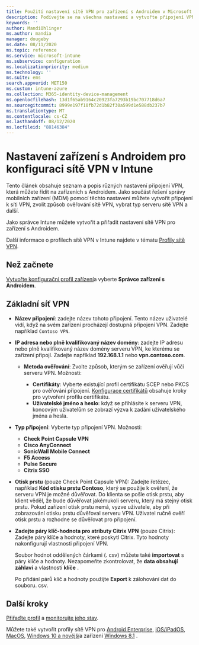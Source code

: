```yaml
---
title: Použití nastavení sítě VPN pro zařízení s Androidem v Microsoft Intune – Azure | Microsoft Docs
description: Podívejte se na všechna nastavení a vytvořte připojení VPN na zařízeních s Androidem v Microsoft Intune. Zadejte název připojení, IP adresu nebo plně kvalifikovaný název domény serveru VPN, vyberte, jak se uživatelé ověřují, a vyberte Citrix, SonicWall, Check Point kapsle a typy připojení Pulse Secure.
keywords: ''
author: MandiOhlinger
ms.author: mandia
manager: dougeby
ms.date: 08/11/2020
ms.topic: reference
ms.service: microsoft-intune
ms.subservice: configuration
ms.localizationpriority: medium
ms.technology: ''
ms.suite: ems
search.appverid: MET150
ms.custom: intune-azure
ms.collection: M365-identity-device-management
ms.openlocfilehash: 13d1f65ab9164c20923fa7293b19bc707718d6a7
ms.sourcegitcommit: 8999e197f10fb72d1b82f30a599d1e588db237b7
ms.translationtype: MT
ms.contentlocale: cs-CZ
ms.lasthandoff: 08/12/2020
ms.locfileid: "88146384"
---
```

# <a name="android-device-settings-to-configure-vpn-in-intune"></a>Nastavení zařízení s Androidem pro konfiguraci sítě VPN v Intune

Tento článek obsahuje seznam a popis různých nastavení připojení VPN, která můžete řídit na zařízeních s Androidem. Jako součást řešení správy mobilních zařízení (MDM) pomocí těchto nastavení můžete vytvořit připojení k síti VPN, zvolit způsob ověřování sítě VPN, vybrat typ serveru sítě VPN a další.

Jako správce Intune můžete vytvořit a přiřadit nastavení sítě VPN pro zařízení s Androidem. 

Další informace o profilech sítě VPN v Intune najdete v tématu [Profily sítě VPN](vpn-settings-configure.md).

## <a name="before-you-begin"></a>Než začnete

[Vytvořte konfigurační profil zařízení](vpn-settings-configure.md)a vyberte **Správce zařízení s Androidem**.

## <a name="base-vpn"></a>Základní síť VPN

- **Název připojení**: zadejte název tohoto připojení. Tento název uživatelé vidí, když na svém zařízení procházejí dostupná připojení VPN. Zadejte například `Contoso VPN`.
- **IP adresa nebo plně kvalifikovaný název domény**: zadejte IP adresu nebo plně kvalifikovaný název domény serveru VPN, ke kterému se zařízení připojí. Zadejte například **192.168.1.1** nebo **vpn.contoso.com**.

  - **Metoda ověřování**: Zvolte způsob, kterým se zařízení ověřují vůči serveru VPN. Možnosti:

    - **Certifikáty**: Vyberte existující profil certifikátu SCEP nebo PKCS pro ověřování připojení. [Konfigurace certifikátů](../protect/certificates-configure.md) obsahuje kroky pro vytvoření profilu certifikátu.
    - **Uživatelské jméno a heslo**: když se přihlásíte k serveru VPN, koncovým uživatelům se zobrazí výzva k zadání uživatelského jména a hesla.

- **Typ připojení**: Vyberte typ připojení VPN. Možnosti:

  - **Check Point Capsule VPN**
  - **Cisco AnyConnect**
  - **SonicWall Mobile Connect**
  - **F5 Access**
  - **Pulse Secure**
  - **Citrix SSO**

- **Otisk prstu** (pouze Check Point Capsule VPN): Zadejte řetězec, například **Kód otisku prstu Contoso**, který se použije k ověření, že serveru VPN je možné důvěřovat. Do klienta se pošle otisk prstu, aby klient věděl, že bude důvěřovat jakémukoli serveru, který má stejný otisk prstu. Pokud zařízení otisk prstu nemá, vyzve uživatele, aby při zobrazování otisku prstu důvěřoval serveru VPN. Uživatel ručně ověří otisk prstu a rozhodne se důvěřovat pro připojení.
- **Zadejte páry klíč-hodnota pro atributy Citrix VPN** (pouze Citrix): Zadejte páry klíče a hodnoty, které poskytl Citrix. Tyto hodnoty nakonfigurují vlastnosti připojení VPN. 

  Soubor hodnot oddělených čárkami (. csv) můžete také **importovat** s páry klíče a hodnoty. Nezapomeňte zkontrolovat, že **data obsahují záhlaví** a vlastnosti **klíče** .

  Po přidání párů klíč a hodnoty použijte **Export** k zálohování dat do souboru. csv.

## <a name="next-steps"></a>Další kroky

[Přiřaďte profil](device-profile-assign.md) a [monitorujte jeho stav](device-profile-monitor.md).

Můžete také vytvořit profily sítě VPN pro [Android Enterprise](vpn-settings-android-enterprise.md), [iOS/iPadOS](vpn-settings-ios.md), [MacOS](vpn-settings-macos.md), [Windows 10 a novější](vpn-settings-windows-10.md)a zařízení [Windows 8.1](vpn-settings-windows-8-1.md) .
